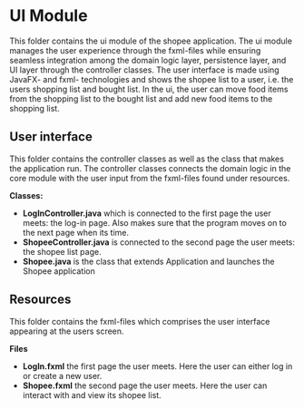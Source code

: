 # **UI Module**
This folder contains the ui module of the shopee application. The ui module manages the user experience through the fxml-files while ensuring seamless integration among the domain logic layer, persistence layer, and UI layer through the controller classes. The user interface is made using JavaFX- and fxml- technologies and shows the shopee list to a user, i.e. the users shopping list and bought list. In the ui, the user can move food items from the shopping list to the bought list and add new food items to the shopping list.  

## **User interface**
This folder contains the controller classes as well as the class that makes the application run. The controller classes connects the domain logic in the core module with the user input from the fxml-files found under resources. 

**Classes:**
- __LogInController.java__ which is connected to the first page the user meets: the log-in page. Also makes sure that the program moves on to the next page when its time. 
- __ShopeeController.java__ is connected to the second page the user meets: the shopee list page. 
- __Shopee.java__ is the class that extends Application and launches the Shopee application

## **Resources**
This folder contains the fxml-files which comprises the user interface appearing at the users screen.

**Files**
- __LogIn.fxml__ the first page the user meets. Here the user can either log in or create a new user.
- __Shopee.fxml__ the second page the user meets. Here the user can interact with and view its shopee list. 